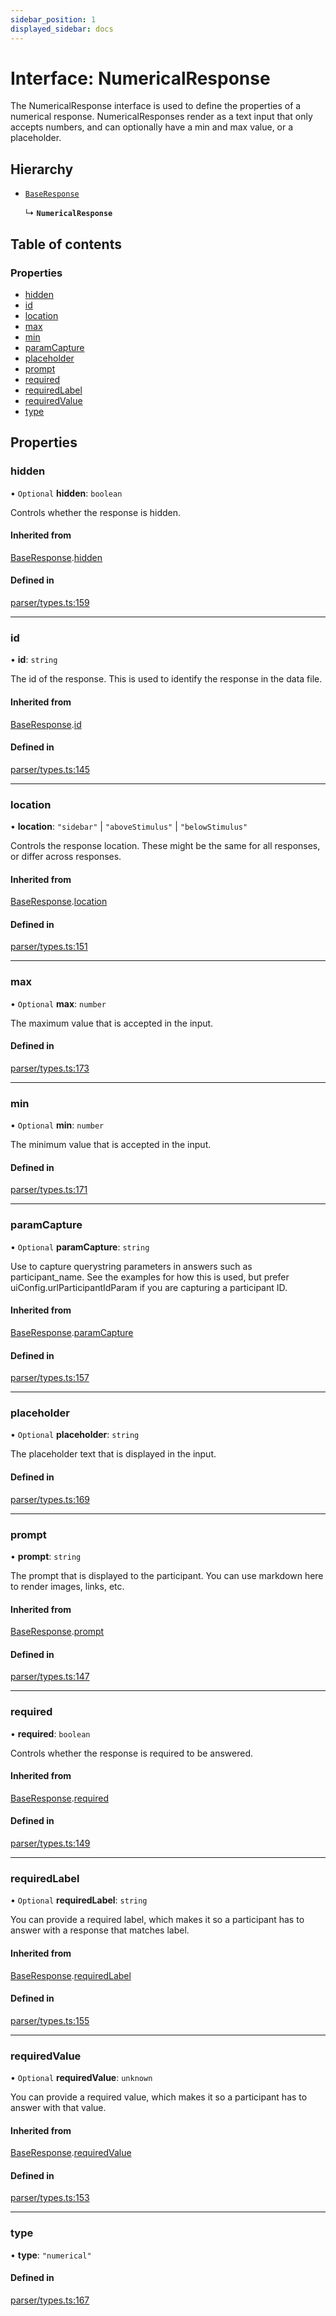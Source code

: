 ```yaml
---
sidebar_position: 1
displayed_sidebar: docs
---
```


# Interface: NumericalResponse

The NumericalResponse interface is used to define the properties of a numerical response.
NumericalResponses render as a text input that only accepts numbers, and can optionally have a min and max value, or a placeholder.

## Hierarchy

- [`BaseResponse`](BaseResponse.md)

  ↳ **`NumericalResponse`**

## Table of contents

### Properties

- [hidden](NumericalResponse.md#hidden)
- [id](NumericalResponse.md#id)
- [location](NumericalResponse.md#location)
- [max](NumericalResponse.md#max)
- [min](NumericalResponse.md#min)
- [paramCapture](NumericalResponse.md#paramcapture)
- [placeholder](NumericalResponse.md#placeholder)
- [prompt](NumericalResponse.md#prompt)
- [required](NumericalResponse.md#required)
- [requiredLabel](NumericalResponse.md#requiredlabel)
- [requiredValue](NumericalResponse.md#requiredvalue)
- [type](NumericalResponse.md#type)

## Properties

### hidden

• `Optional` **hidden**: `boolean`

Controls whether the response is hidden.

#### Inherited from

[BaseResponse](BaseResponse.md).[hidden](BaseResponse.md#hidden)

#### Defined in

[parser/types.ts:159](https://github.com/revisit-studies/study/blob/bdd28e8/src/parser/types.ts#L159)

___

### id

• **id**: `string`

The id of the response. This is used to identify the response in the data file.

#### Inherited from

[BaseResponse](BaseResponse.md).[id](BaseResponse.md#id)

#### Defined in

[parser/types.ts:145](https://github.com/revisit-studies/study/blob/bdd28e8/src/parser/types.ts#L145)

___

### location

• **location**: ``"sidebar"`` \| ``"aboveStimulus"`` \| ``"belowStimulus"``

Controls the response location. These might be the same for all responses, or differ across responses.

#### Inherited from

[BaseResponse](BaseResponse.md).[location](BaseResponse.md#location)

#### Defined in

[parser/types.ts:151](https://github.com/revisit-studies/study/blob/bdd28e8/src/parser/types.ts#L151)

___

### max

• `Optional` **max**: `number`

The maximum value that is accepted in the input.

#### Defined in

[parser/types.ts:173](https://github.com/revisit-studies/study/blob/bdd28e8/src/parser/types.ts#L173)

___

### min

• `Optional` **min**: `number`

The minimum value that is accepted in the input.

#### Defined in

[parser/types.ts:171](https://github.com/revisit-studies/study/blob/bdd28e8/src/parser/types.ts#L171)

___

### paramCapture

• `Optional` **paramCapture**: `string`

Use to capture querystring parameters in answers such as participant_name. See the examples for how this is used, but prefer uiConfig.urlParticipantIdParam if you are capturing a participant ID.

#### Inherited from

[BaseResponse](BaseResponse.md).[paramCapture](BaseResponse.md#paramcapture)

#### Defined in

[parser/types.ts:157](https://github.com/revisit-studies/study/blob/bdd28e8/src/parser/types.ts#L157)

___

### placeholder

• `Optional` **placeholder**: `string`

The placeholder text that is displayed in the input.

#### Defined in

[parser/types.ts:169](https://github.com/revisit-studies/study/blob/bdd28e8/src/parser/types.ts#L169)

___

### prompt

• **prompt**: `string`

The prompt that is displayed to the participant. You can use markdown here to render images, links, etc.

#### Inherited from

[BaseResponse](BaseResponse.md).[prompt](BaseResponse.md#prompt)

#### Defined in

[parser/types.ts:147](https://github.com/revisit-studies/study/blob/bdd28e8/src/parser/types.ts#L147)

___

### required

• **required**: `boolean`

Controls whether the response is required to be answered.

#### Inherited from

[BaseResponse](BaseResponse.md).[required](BaseResponse.md#required)

#### Defined in

[parser/types.ts:149](https://github.com/revisit-studies/study/blob/bdd28e8/src/parser/types.ts#L149)

___

### requiredLabel

• `Optional` **requiredLabel**: `string`

You can provide a required label, which makes it so a participant has to answer with a response that matches label.

#### Inherited from

[BaseResponse](BaseResponse.md).[requiredLabel](BaseResponse.md#requiredlabel)

#### Defined in

[parser/types.ts:155](https://github.com/revisit-studies/study/blob/bdd28e8/src/parser/types.ts#L155)

___

### requiredValue

• `Optional` **requiredValue**: `unknown`

You can provide a required value, which makes it so a participant has to answer with that value.

#### Inherited from

[BaseResponse](BaseResponse.md).[requiredValue](BaseResponse.md#requiredvalue)

#### Defined in

[parser/types.ts:153](https://github.com/revisit-studies/study/blob/bdd28e8/src/parser/types.ts#L153)

___

### type

• **type**: ``"numerical"``

#### Defined in

[parser/types.ts:167](https://github.com/revisit-studies/study/blob/bdd28e8/src/parser/types.ts#L167)
